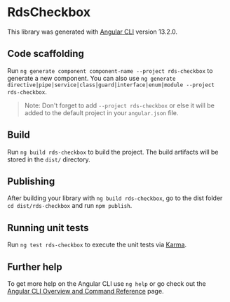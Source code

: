 # RdsCheckbox

This library was generated with [Angular CLI](https://github.com/angular/angular-cli) version 13.2.0.

## Code scaffolding

Run `ng generate component component-name --project rds-checkbox` to generate a new component. You can also use `ng generate directive|pipe|service|class|guard|interface|enum|module --project rds-checkbox`.
> Note: Don't forget to add `--project rds-checkbox` or else it will be added to the default project in your `angular.json` file. 

## Build

Run `ng build rds-checkbox` to build the project. The build artifacts will be stored in the `dist/` directory.

## Publishing

After building your library with `ng build rds-checkbox`, go to the dist folder `cd dist/rds-checkbox` and run `npm publish`.

## Running unit tests

Run `ng test rds-checkbox` to execute the unit tests via [Karma](https://karma-runner.github.io).

## Further help

To get more help on the Angular CLI use `ng help` or go check out the [Angular CLI Overview and Command Reference](https://angular.io/cli) page.
